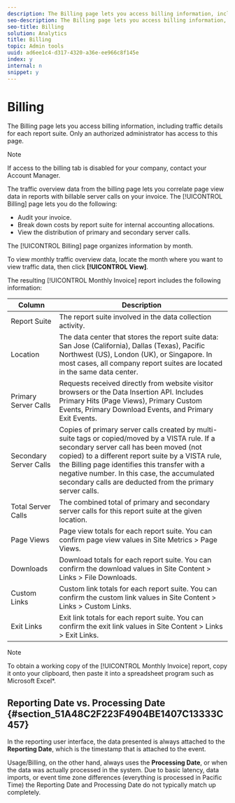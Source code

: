```yaml
---
description: The Billing page lets you access billing information, including traffic details for each report suite. Only an authorized administrator has access to this page.
seo-description: The Billing page lets you access billing information, including traffic details for each report suite. Only an authorized administrator has access to this page.
seo-title: Billing
solution: Analytics
title: Billing
topic: Admin tools
uuid: ad6ee1c4-d317-4320-a36e-ee966c8f145e
index: y
internal: n
snippet: y
---
```


# Billing

The Billing page lets you access billing information, including traffic details for each report suite. Only an authorized administrator has access to this page.

>[!NOTE]
>
>If access to the billing tab is disabled for your company, contact your Account Manager.

The traffic overview data from the billing page lets you correlate page view data in reports with billable server calls on your invoice. The [!UICONTROL Billing] page lets you do the following:

* Audit your invoice. 
* Break down costs by report suite for internal accounting allocations. 
* View the distribution of primary and secondary server calls.

The [!UICONTROL Billing] page organizes information by month.

To view monthly traffic overview data, locate the month where you want to view traffic data, then click **[!UICONTROL View]**.

The resulting [!UICONTROL Monthly Invoice] report includes the following information: 

| Column  | Description  |
|--- |--- |
|Report Suite|The report suite involved in the data collection activity.|
|Location|The data center that stores the report suite data: San Jose (California), Dallas (Texas), Pacific Northwest (US), London (UK), or Singapore. In most cases, all company report suites are located in the same data center.|
|Primary Server Calls|Requests received directly from website visitor browsers or the Data Insertion API. Includes Primary Hits (Page Views), Primary Custom Events, Primary Download Events, and Primary Exit Events.|
|Secondary Server Calls|Copies of primary server calls created by multi-suite tags or copied/moved by a VISTA rule.  If a secondary server call has been moved (not copied) to a different report suite by a VISTA rule, the  Billing page identifies this transfer with a negative number. In this case, the accumulated secondary calls are deducted from the primary server calls.|
|Total Server Calls|The combined total of primary and secondary server calls for this report suite at the given location.|
|Page Views|Page view totals for each report suite. You can confirm page view values in   Site Metrics >  Page Views.|
|Downloads|Download totals for each report suite. You can confirm the download values in  Site Content >  Links >  File Downloads.|
|Custom Links|Custom link totals for each report suite. You can confirm the custom link values in  Site Content >  Links >  Custom Links.|
|Exit Links|Exit link totals for each report suite. You can confirm the exit link values in  Site Content >  Links >  Exit Links.|

>[!NOTE]
>
>To obtain a working copy of the [!UICONTROL Monthly Invoice] report, copy it onto your clipboard, then paste it into a spreadsheet program such as Microsoft Excel&#42;.

## Reporting Date vs. Processing Date {#section_51A48C2F223F4904BE1407C13333C457}

In the reporting user interface, the data presented is always attached to the **Reporting Date**, which is the timestamp that is attached to the event.

Usage/Billing, on the other hand, always uses the **Processing Date**, or when the data was actually processed in the system. Due to basic latency, data imports, or event time zone differences (everything is processed in Pacific Time) the Reporting Date and Processing Date do not typically match up completely. 
